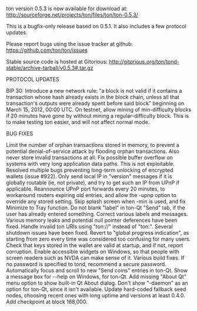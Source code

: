 ton version 0.5.3 is now available for download at:
http://sourceforge.net/projects/ton/files/ton/ton-0.5.3/

This is a bugfix-only release based on 0.5.1.
It also includes a few protocol updates.

Please report bugs using the issue tracker at github:
https://github.com/ton/ton/issues

Stable source code is hosted at Gitorious:
http://gitorious.org/ton/tond-stable/archive-tarball/v0.5.3#.tar.gz

PROTOCOL UPDATES

BIP 30: Introduce a new network rule: "a block is not valid if it contains a transaction whose hash already exists in the block chain, unless all that transaction's outputs were already spent before said block" beginning on March 15, 2012, 00:00 UTC.
On testnet, allow mining of min-difficulty blocks if 20 minutes have gone by without mining a regular-difficulty block. This is to make testing ton easier, and will not affect normal mode.

BUG FIXES

Limit the number of orphan transactions stored in memory, to prevent a potential denial-of-service attack by flooding orphan transactions. Also never store invalid transactions at all.
Fix possible buffer overflow on systems with very long application data paths. This is not exploitable.
Resolved multiple bugs preventing long-term unlocking of encrypted wallets
(issue #922).
Only send local IP in "version" messages if it is globally routable (ie, not private), and try to get such an IP from UPnP if applicable.
Reannounce UPnP port forwards every 20 minutes, to workaround routers expiring old entries, and allow the -upnp option to override any stored setting.
Skip splash screen when -min is used, and fix Minimize to Tray function.
Do not blank "label" in ton-Qt "Send" tab, if the user has already entered something.
Correct various labels and messages.
Various memory leaks and potential null pointer deferences have been fixed.
Handle invalid ton URIs using "ton://" instead of "ton:".
Several shutdown issues have been fixed.
Revert to "global progress indication", as starting from zero every time was considered too confusing for many users.
Check that keys stored in the wallet are valid at startup, and if not, report corruption.
Enable accessible widgets on Windows, so that people with screen readers such as NVDA can make sense of it.
Various build fixes.
If no password is specified to tond, recommend a secure password.
Automatically focus and scroll to new "Send coins" entries in ton-Qt.
Show a message box for --help on Windows, for ton-Qt.
Add missing "About Qt" menu option to show built-in Qt About dialog.
Don't show "-daemon" as an option for ton-Qt, since it isn't available.
Update hard-coded fallback seed nodes, choosing recent ones with long uptime and versions at least 0.4.0.
Add checkpoint at block 168,000.
